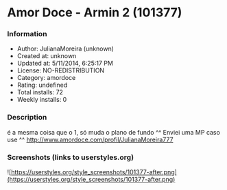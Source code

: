 # Amor Doce - Armin 2 (101377)

### Information
- Author: JulianaMoreira (unknown)
- Created at: unknown
- Updated at: 5/11/2014, 6:25:17 PM
- License: NO-REDISTRIBUTION
- Category: amordoce
- Rating: undefined
- Total installs: 72
- Weekly installs: 0


### Description
é a mesma coisa que o 1, só muda o plano de fundo ^^
Enviei uma MP caso use ^^ 
http://www.amordoce.com/profil/JulianaMoreira777


### Screenshots (links to userstyles.org)
![https://userstyles.org/style_screenshots/101377-after.png](https://userstyles.org/style_screenshots/101377-after.png)


